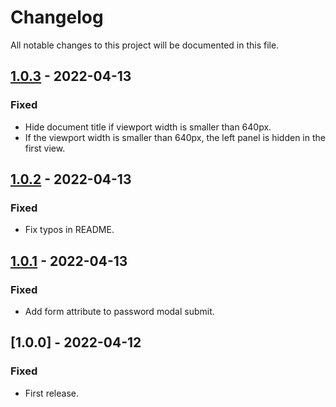 # Changelog

All notable changes to this project will be documented in this file.

## [1.0.3] - 2022-04-13
### Fixed
- Hide document title if viewport width is smaller than 640px.
- If the viewport width is smaller than 640px, the left panel is hidden in the first view.

## [1.0.2] - 2022-04-13
### Fixed
- Fix typos in README.

## [1.0.1] - 2022-04-13
### Fixed
- Add form attribute to password modal submit.

## [1.0.0] - 2022-04-12
### Fixed
- First release.

[1.0.1]: https://github.com/takuya-motoshima/pdf-live/compare/v1.0.0...v1.0.1
[1.0.2]: https://github.com/takuya-motoshima/pdf-live/compare/v1.0.1...v1.0.2
[1.0.3]: https://github.com/takuya-motoshima/pdf-live/compare/v1.0.2...v1.0.3